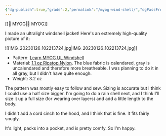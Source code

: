 ```yaml
---
{"dg-publish":true,"grade":2,"permalink":"/myog-wind-shell/","dgPassFrontmatter":true}
---
```



[[📘 MYOG\|📘 MYOG]]

I made an ultralight windshell jacket! Here's an extremely high-quality picture of it:

![[IMG_20230126_102213724.jpg\|IMG_20230126_102213724.jpg]]

* Pattern: [Learn MYOG UL Windshell](https://learnmyog.com/windshell.html)
* Material: [1.1 oz Ripstop Nylon](https://ripstopbytheroll.com/collections/breathable-nylon-fabric/products/1-1-oz-ripstop-nylon?variant=43872843268266). The blue fabric is calendared, gray is uncalendared and therefore more breatheable. I was planning to do it in all gray, but I didn't have quite enough.
* Weight: 3.2 oz

The pattern was mostly easy to follow and sew. Sizing is accurate but I think I could use a half size bigger. I'm going to do a rain shell next, and I think I'll size it up a full size (for wearing over layers) and add a little length to the body.

I didn't add a cord cinch to the hood, and I think that is fine. It fits fairly snugly.

It's light, packs into a pocket, and is pretty comfy. So I'm happy.